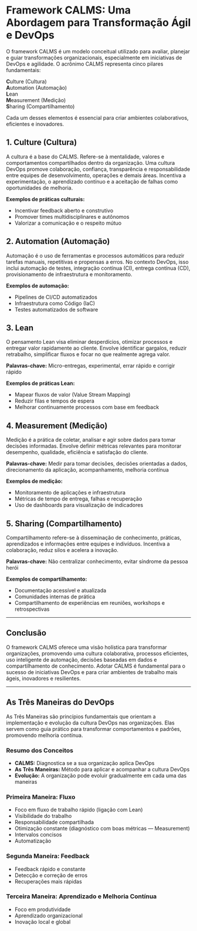 

# Framework CALMS: Uma Abordagem para Transformação Ágil e DevOps

O framework CALMS é um modelo conceitual utilizado para avaliar, planejar e guiar transformações organizacionais, especialmente em iniciativas de DevOps e agilidade. O acrônimo CALMS representa cinco pilares fundamentais:

**C**ulture (Cultura)  
**A**utomation (Automação)  
**L**ean  
**M**easurement (Medição)  
**S**haring (Compartilhamento)

Cada um desses elementos é essencial para criar ambientes colaborativos, eficientes e inovadores.


## 1. Culture (Cultura)
A cultura é a base do CALMS. Refere-se à mentalidade, valores e comportamentos compartilhados dentro da organização. Uma cultura DevOps promove colaboração, confiança, transparência e responsabilidade entre equipes de desenvolvimento, operações e demais áreas. Incentiva a experimentação, o aprendizado contínuo e a aceitação de falhas como oportunidades de melhoria.

**Exemplos de práticas culturais:**
- Incentivar feedback aberto e construtivo
- Promover times multidisciplinares e autônomos
- Valorizar a comunicação e o respeito mútuo


## 2. Automation (Automação)
Automação é o uso de ferramentas e processos automáticos para reduzir tarefas manuais, repetitivas e propensas a erros. No contexto DevOps, isso inclui automação de testes, integração contínua (CI), entrega contínua (CD), provisionamento de infraestrutura e monitoramento.

**Exemplos de automação:**
- Pipelines de CI/CD automatizados
- Infraestrutura como Código (IaC)
- Testes automatizados de software


## 3. Lean
O pensamento Lean visa eliminar desperdícios, otimizar processos e entregar valor rapidamente ao cliente. Envolve identificar gargalos, reduzir retrabalho, simplificar fluxos e focar no que realmente agrega valor.

**Palavras-chave:** Micro-entregas, experimental, errar rápido e corrigir rápido

**Exemplos de práticas Lean:**
- Mapear fluxos de valor (Value Stream Mapping)
- Reduzir filas e tempos de espera
- Melhorar continuamente processos com base em feedback


## 4. Measurement (Medição)
Medição é a prática de coletar, analisar e agir sobre dados para tomar decisões informadas. Envolve definir métricas relevantes para monitorar desempenho, qualidade, eficiência e satisfação do cliente.

**Palavras-chave:** Medir para tomar decisões, decisões orientadas a dados, direcionamento da aplicação, acompanhamento, melhoria contínua

**Exemplos de medição:**
- Monitoramento de aplicações e infraestrutura
- Métricas de tempo de entrega, falhas e recuperação
- Uso de dashboards para visualização de indicadores


## 5. Sharing (Compartilhamento)
Compartilhamento refere-se à disseminação de conhecimento, práticas, aprendizados e informações entre equipes e indivíduos. Incentiva a colaboração, reduz silos e acelera a inovação.

**Palavras-chave:** Não centralizar conhecimento, evitar síndrome da pessoa herói

**Exemplos de compartilhamento:**
- Documentação acessível e atualizada
- Comunidades internas de prática
- Compartilhamento de experiências em reuniões, workshops e retrospectivas


---

## Conclusão
O framework CALMS oferece uma visão holística para transformar organizações, promovendo uma cultura colaborativa, processos eficientes, uso inteligente de automação, decisões baseadas em dados e compartilhamento de conhecimento. Adotar CALMS é fundamental para o sucesso de iniciativas DevOps e para criar ambientes de trabalho mais ágeis, inovadores e resilientes.

---

## As Três Maneiras do DevOps

As Três Maneiras são princípios fundamentais que orientam a implementação e evolução da cultura DevOps nas organizações. Elas servem como guia prático para transformar comportamentos e padrões, promovendo melhoria contínua.

### Resumo dos Conceitos
- **CALMS:** Diagnostica se a sua organização aplica DevOps
- **As Três Maneiras:** Método para aplicar e acompanhar a cultura DevOps
- **Evolução:** A organização pode evoluir gradualmente em cada uma das maneiras

### Primeira Maneira: Fluxo
- Foco em fluxo de trabalho rápido (ligação com Lean)
- Visibilidade do trabalho
- Responsabilidade compartilhada
- Otimização constante (diagnóstico com boas métricas — Measurement)
- Intervalos concisos
- Automatização

### Segunda Maneira: Feedback
- Feedback rápido e constante
- Detecção e correção de erros
- Recuperações mais rápidas

### Terceira Maneira: Aprendizado e Melhoria Contínua
- Foco em produtividade
- Aprendizado organizacional
- Inovação local e global
